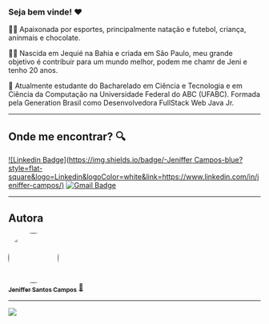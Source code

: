 ### Seja bem vinde! ❤️

🏊‍♀️ Apaixonada por esportes, principalmente natação e futebol, criança, aninmais e chocolate.

👧🏿 Nascida em Jequié na Bahia e criada em São Paulo, meu grande objetivo é contribuir para um mundo melhor, podem me chamr de Jeni e tenho 20 anos. 

📝 Atualmente estudante do Bacharelado em Ciência e Tecnologia e em Ciência da Computação na Universidade Federal do ABC (UFABC). Formada pela Generation Brasil como Desenvolvedora FullStack Web Java Jr.


---

 ## Onde me encontrar? :mag:  
 
[![Linkedin Badge](https://img.shields.io/badge/-Jeniffer Campos-blue?style=flat-square&logo=Linkedin&logoColor=white&link=https://www.linkedin.com/in/jeniffer-campos/)](https://www.linkedin.com/in/jeniffer-campos-187738157/) 
[![Gmail Badge](https://img.shields.io/badge/-jeniffercampos1912@gmail.com-c14438?style=flat-square&logo=Gmail&logoColor=white&link=mailto:jeniffercampos1912@gmail.com)](mailto:jeniffercampos1912@gmail.com)

---

## Autora 

<a href="">
 <img style="border-radius: 50%;" src="https://photos.google.com/photo/AF1QipP_Su0RGPQ6XQDkSAqzF6gIAizcPMIkd5CjGlUy" width="100px;" alt=""/>
 <br />
 <sub><b>Jeniffer Santos Campos</b></sub></a> <a href="" title="Jeniffer">🚀</a>
 <br />
 
 ---
 
 ![](https://komarev.com/ghpvc/?username=laroreis&color=blue&style=flat)
 
 
 
